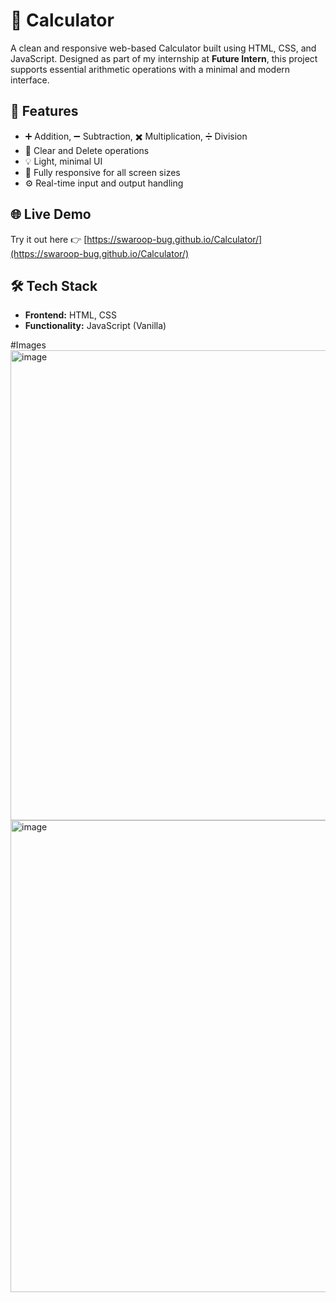 # 🧮 Calculator

A clean and responsive web-based Calculator built using HTML, CSS, and JavaScript. Designed as part of my internship at **Future Intern**, this project supports essential arithmetic operations with a minimal and modern interface.


## 🚀 Features

- ➕ Addition, ➖ Subtraction, ✖️ Multiplication, ➗ Division
- 🔁 Clear and Delete operations
- 💡 Light, minimal UI
- 📱 Fully responsive for all screen sizes
- ⚙️ Real-time input and output handling

## 🌐 Live Demo

Try it out here 👉 [https://swaroop-bug.github.io/Calculator/](https://swaroop-bug.github.io/Calculator/)

## 🛠️ Tech Stack

- **Frontend:** HTML, CSS
- **Functionality:** JavaScript (Vanilla)
  
#Images
<img width="926" height="752" alt="image" src="https://github.com/user-attachments/assets/70785580-18fc-4b0b-a066-ce1430aa74f6" />
<img width="717" height="755" alt="image" src="https://github.com/user-attachments/assets/e96bd8a6-7a33-4482-b21c-1e2ff397b25a" />



